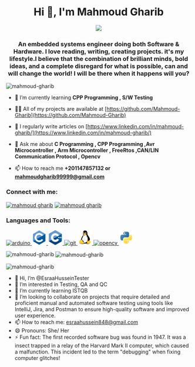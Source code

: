 <h1 align="center">Hi 👋, I'm Mahmoud Gharib</h1>
<p align="center"> <img src="https://github.com/Mahmoud-Gharib/Mahmoud-Gharib/assets/62407045/b6586c9c-7517-4c49-8720-b8c3ea429eea" /> </p>
<h3 align="center">An embedded systems engineer doing both Software & Hardware. I love reading, writing, creating projects. it's my lifestyle.I believe that the combination of brilliant minds, bold ideas, and a complete disregard for what is possible, can and will change the world! I will be there when it happens will you?</h3>

<p align="left"> <img src="https://komarev.com/ghpvc/?username=mahmoud-gharib&label=Profile%20views&color=0e75b6&style=flat" alt="mahmoud-gharib" /> </p>

- 🌱 I’m currently learning **CPP Programming , S/W Testing**

- 👨‍💻 All of my projects are available at [https://github.com/Mahmoud-Gharib](https://github.com/Mahmoud-Gharib)

- 📝 I regularly write articles on [https://www.linkedin.com/in/mahmoud-gharib/](https://www.linkedin.com/in/mahmoud-gharib/)

- 💬 Ask me about **C Programming , CPP Programming ,Avr Microcontroller , Arm Microcontroller , FreeRtos ,CAN/LIN Communication Protocol , Opencv**

- 📫 How to reach me **+201147857132 or mahmoudgharib99999@gmail.com**

<h3 align="left">Connect with me:</h3>
<p align="left">
<a href="https://linkedin.com/in/mahmoud gharib" target="blank"><img align="center" src="https://raw.githubusercontent.com/rahuldkjain/github-profile-readme-generator/master/src/images/icons/Social/linked-in-alt.svg" alt="mahmoud gharib" height="30" width="40" /></a>
<a href="https://fb.com/mahmoud gharib" target="blank"><img align="center" src="https://raw.githubusercontent.com/rahuldkjain/github-profile-readme-generator/master/src/images/icons/Social/facebook.svg" alt="mahmoud gharib" height="30" width="40" /></a>
</p>

<h3 align="left">Languages and Tools:</h3>
<p align="left"> <a href="https://www.arduino.cc/" target="_blank" rel="noreferrer"> <img src="https://cdn.worldvectorlogo.com/logos/arduino-1.svg" alt="arduino" width="40" height="40"/> </a> <a href="https://www.cprogramming.com/" target="_blank" rel="noreferrer"> <img src="https://raw.githubusercontent.com/devicons/devicon/master/icons/c/c-original.svg" alt="c" width="40" height="40"/> </a> <a href="https://www.w3schools.com/cpp/" target="_blank" rel="noreferrer"> <img src="https://raw.githubusercontent.com/devicons/devicon/master/icons/cplusplus/cplusplus-original.svg" alt="cplusplus" width="40" height="40"/> </a> <a href="https://git-scm.com/" target="_blank" rel="noreferrer"> <img src="https://www.vectorlogo.zone/logos/git-scm/git-scm-icon.svg" alt="git" width="40" height="40"/> </a> <a href="https://www.linux.org/" target="_blank" rel="noreferrer"> <img src="https://raw.githubusercontent.com/devicons/devicon/master/icons/linux/linux-original.svg" alt="linux" width="40" height="40"/> </a> <a href="https://opencv.org/" target="_blank" rel="noreferrer"> <img src="https://www.vectorlogo.zone/logos/opencv/opencv-icon.svg" alt="opencv" width="40" height="40"/> </a> <a href="https://www.python.org" target="_blank" rel="noreferrer"> <img src="https://raw.githubusercontent.com/devicons/devicon/master/icons/python/python-original.svg" alt="python" width="40" height="40"/> </a> </p>

<p><img align="left" src="https://github-readme-stats.vercel.app/api/top-langs?username=mahmoud-gharib&show_icons=true&locale=en&layout=compact" alt="mahmoud-gharib" /></p>

<p>&nbsp;<img align="center" src="https://github-readme-stats.vercel.app/api?username=mahmoud-gharib&show_icons=true&locale=en" alt="mahmoud-gharib" /></p>

<p><img align="center" src="https://github-readme-streak-stats.herokuapp.com/?user=mahmoud-gharib&" alt="mahmoud-gharib" /></p>



- 👋 Hi, I’m @EsraaHusseinTester
- 👀 I’m interested in Testing, QA and QC
- 🌱 I’m currently learning ISTQB 
- 💞️ I’m looking to collaborate on projects that require detailed and proficient manual and automated software testing using tools like IntelliJ, Jira, and Postman to ensure high-quality software and improved user experience.
- 📫 How to reach me: esraahussein848@gmail.com
- 😄 Pronouns: She/ Her
- ⚡ Fun fact: The first recorded software bug was found in 1947. It was a insect trapped in a relay of the Harvard Mark II computer, which caused a malfunction. This incident led to the term "debugging" when fixing computer glitches!
<!---
EsraaHusseinTester/EsraaHusseinTester is a ✨ special ✨ repository because its `README.md` (this file) appears on your GitHub profile.
You can click the Preview link to take a look at your changes.
--->
